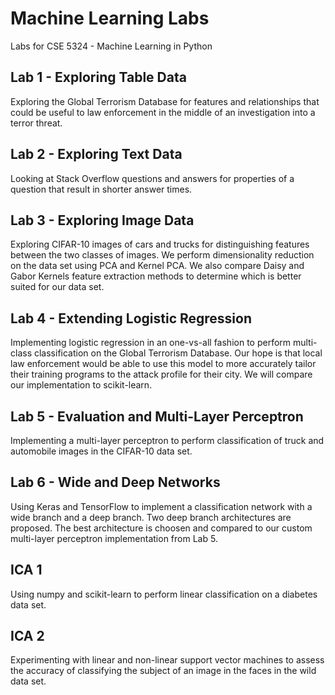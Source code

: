 # Machine Learning Labs
Labs for CSE 5324 - Machine Learning in Python

## Lab 1 - Exploring Table Data
Exploring the Global Terrorism Database for features and relationships that could be useful to law enforcement in the middle of an investigation into a terror threat.

## Lab 2 - Exploring Text Data
Looking at Stack Overflow questions and answers for properties of a question that result in shorter answer times.

## Lab 3 - Exploring Image Data
Exploring CIFAR-10 images of cars and trucks for distinguishing features between the two classes of images. We perform dimensionality reduction on the data set using PCA and Kernel PCA. We also compare Daisy and Gabor Kernels feature extraction methods to determine which is better suited for our data set.

## Lab 4 - Extending Logistic Regression
Implementing logistic regression in an one-vs-all fashion to perform multi-class classification on the Global Terrorism Database. Our hope is that local law enforcement would be able to use this model to more accurately tailor their training programs to the attack profile for their city. We will compare our implementation to scikit-learn.

## Lab 5 - Evaluation and Multi-Layer Perceptron
Implementing a multi-layer perceptron to perform classification of truck and automobile images in the CIFAR-10 data set.

## Lab 6 - Wide and Deep Networks
Using Keras and TensorFlow to implement a classification network with a wide branch and a deep branch. Two deep branch architectures are proposed. The best architecture is choosen and compared to our custom multi-layer perceptron implementation from Lab 5.

## ICA 1
Using numpy and scikit-learn to perform linear classification on a diabetes data set.

## ICA 2
Experimenting with linear and non-linear support vector machines to assess the accuracy of classifying the subject of an image in the faces in the wild data set.
